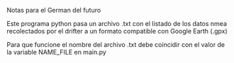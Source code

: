 Notas para el German del futuro

Este programa python pasa un archivo .txt con el listado de los datos nmea recolectados por el drifter a un formato compatible con Google Earth (.gpx)

Para que funcione el nombre del archivo .txt debe coincidir con el valor de la variable  NAME_FILE en main.py
